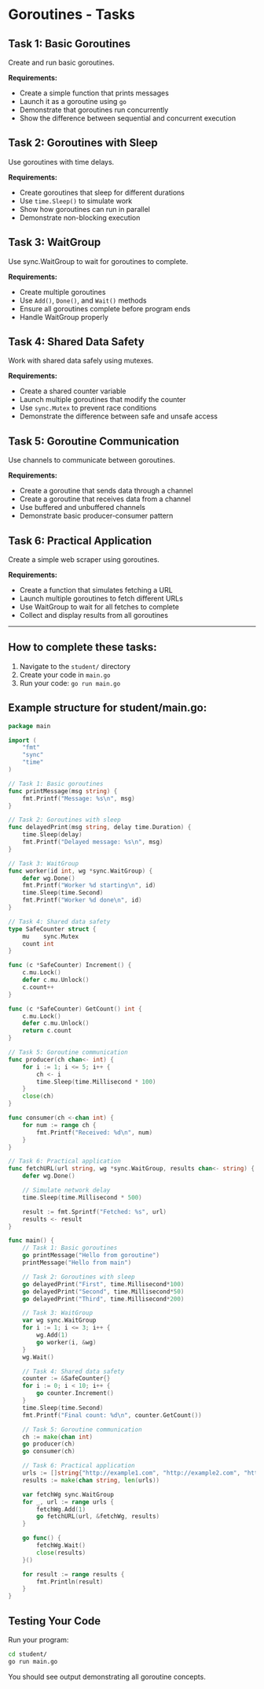 # Goroutines - Tasks

## Task 1: Basic Goroutines
Create and run basic goroutines.

**Requirements:**
- Create a simple function that prints messages
- Launch it as a goroutine using `go`
- Demonstrate that goroutines run concurrently
- Show the difference between sequential and concurrent execution

## Task 2: Goroutines with Sleep
Use goroutines with time delays.

**Requirements:**
- Create goroutines that sleep for different durations
- Use `time.Sleep()` to simulate work
- Show how goroutines can run in parallel
- Demonstrate non-blocking execution

## Task 3: WaitGroup
Use sync.WaitGroup to wait for goroutines to complete.

**Requirements:**
- Create multiple goroutines
- Use `Add()`, `Done()`, and `Wait()` methods
- Ensure all goroutines complete before program ends
- Handle WaitGroup properly

## Task 4: Shared Data Safety
Work with shared data safely using mutexes.

**Requirements:**
- Create a shared counter variable
- Launch multiple goroutines that modify the counter
- Use `sync.Mutex` to prevent race conditions
- Demonstrate the difference between safe and unsafe access

## Task 5: Goroutine Communication
Use channels to communicate between goroutines.

**Requirements:**
- Create a goroutine that sends data through a channel
- Create a goroutine that receives data from a channel
- Use buffered and unbuffered channels
- Demonstrate basic producer-consumer pattern

## Task 6: Practical Application
Create a simple web scraper using goroutines.

**Requirements:**
- Create a function that simulates fetching a URL
- Launch multiple goroutines to fetch different URLs
- Use WaitGroup to wait for all fetches to complete
- Collect and display results from all goroutines

---

## How to complete these tasks:

1. Navigate to the `student/` directory
2. Create your code in `main.go`
3. Run your code: `go run main.go`

## Example structure for student/main.go:
```go
package main

import (
    "fmt"
    "sync"
    "time"
)

// Task 1: Basic goroutines
func printMessage(msg string) {
    fmt.Printf("Message: %s\n", msg)
}

// Task 2: Goroutines with sleep
func delayedPrint(msg string, delay time.Duration) {
    time.Sleep(delay)
    fmt.Printf("Delayed message: %s\n", msg)
}

// Task 3: WaitGroup
func worker(id int, wg *sync.WaitGroup) {
    defer wg.Done()
    fmt.Printf("Worker %d starting\n", id)
    time.Sleep(time.Second)
    fmt.Printf("Worker %d done\n", id)
}

// Task 4: Shared data safety
type SafeCounter struct {
    mu    sync.Mutex
    count int
}

func (c *SafeCounter) Increment() {
    c.mu.Lock()
    defer c.mu.Unlock()
    c.count++
}

func (c *SafeCounter) GetCount() int {
    c.mu.Lock()
    defer c.mu.Unlock()
    return c.count
}

// Task 5: Goroutine communication
func producer(ch chan<- int) {
    for i := 1; i <= 5; i++ {
        ch <- i
        time.Sleep(time.Millisecond * 100)
    }
    close(ch)
}

func consumer(ch <-chan int) {
    for num := range ch {
        fmt.Printf("Received: %d\n", num)
    }
}

// Task 6: Practical application
func fetchURL(url string, wg *sync.WaitGroup, results chan<- string) {
    defer wg.Done()

    // Simulate network delay
    time.Sleep(time.Millisecond * 500)

    result := fmt.Sprintf("Fetched: %s", url)
    results <- result
}

func main() {
    // Task 1: Basic goroutines
    go printMessage("Hello from goroutine")
    printMessage("Hello from main")

    // Task 2: Goroutines with sleep
    go delayedPrint("First", time.Millisecond*100)
    go delayedPrint("Second", time.Millisecond*50)
    go delayedPrint("Third", time.Millisecond*200)

    // Task 3: WaitGroup
    var wg sync.WaitGroup
    for i := 1; i <= 3; i++ {
        wg.Add(1)
        go worker(i, &wg)
    }
    wg.Wait()

    // Task 4: Shared data safety
    counter := &SafeCounter{}
    for i := 0; i < 10; i++ {
        go counter.Increment()
    }
    time.Sleep(time.Second)
    fmt.Printf("Final count: %d\n", counter.GetCount())

    // Task 5: Goroutine communication
    ch := make(chan int)
    go producer(ch)
    go consumer(ch)

    // Task 6: Practical application
    urls := []string{"http://example1.com", "http://example2.com", "http://example3.com"}
    results := make(chan string, len(urls))

    var fetchWg sync.WaitGroup
    for _, url := range urls {
        fetchWg.Add(1)
        go fetchURL(url, &fetchWg, results)
    }

    go func() {
        fetchWg.Wait()
        close(results)
    }()

    for result := range results {
        fmt.Println(result)
    }
}
```

## Testing Your Code

Run your program:
```bash
cd student/
go run main.go
```

You should see output demonstrating all goroutine concepts.